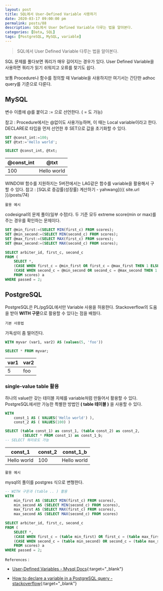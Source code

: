 ```yaml
---
layout: post
title: SQL에서 User-Defined Variable 사용하기
date: 2020-03-17 09:00:00 pm
permalink: posts/88
description: SQL에서 User Defined Variable 다루는 법을 알아본다.
categories: [Data, SQL]
tags: [PostgreSQL, MySQL, variable]
---
```


> SQL에서 User Defined Variable 다루는 법을 알아본다.

SQL 문제를 풀다보면 쿼리가 매우 길어지는 경우가 있다. User Defined Variable을 사용하면 쿼리가 읽기 쉬워지고 오류를 찾기도 쉽다.

보통 Procedure나 함수를 정의할 때 Variable을 사용하지만 여기서는 간단한 adhoc query를 기준으로 다룬다.

## MySQL

변수 이름에 @를 붙이고 := 으로 선언한다. ( = 도 가능)

참고 : Procedure에서는 @없이도 사용가능하며, 이 때는 Local variable이라고 한다. DECLARE로 타입을 먼저 선언한 후 SET으로 값을 초기화할 수 있다.

``` sql
SET @const_int:=100;
SET @txt:='Hello world'; 

SELECT @const_int, @txt;
```

| @const_int | @txt        |
|------------|-------------|
| 100        | Hello world |

WINDOW 함수를 지원하지는 5버전에서는 LAG같은 함수를 variable을 활용해서 구할 수 있다. 참고 : [SQL로 증감률(성장률) 계산하기 - yahwang]({{ site.url }}/posts/74)

`활용 예시`

codesignal의 문제 풀이(일부 수정)다. 두 기준 모두 extreme score(min or max)를 주는 경우를 확인하는 문제이다.

``` sql
SET @min_first:=(SELECT MIN(first_c) FROM scores);
SET @min_second:=(SELECT MIN(second_c) FROM scores);
SET @max_first:=(SELECT MAX(first_c) FROM scores);
SET @max_second:=(SELECT MAX(second_c) FROM scores);
    
SELECT arbiter_id, first_c, second_c
FROM (
    SELECT *,
    (CASE WHEN first_c = @min_first OR first_c = @max_first THEN 1 ELSE 0 END) +
    (CASE WHEN second_c = @min_second OR second_c = @max_second THEN 1 ELSE 0 END) AS passed
    FROM scores) a
WHERE passed = 2;
```


## PostgreSQL

PostgreSQL은 PL/pgSQL에서만 Variable 사용을 허용한다. Stackoverflow의 도움을 받아 **WITH 구문**으로 활용할 수 있다는 점을 배웠다.

    기본 사용법

가독성이 좀 떨어진다.

``` sql
WITH myvar (var1, var2) AS (values(5, 'foo'))  

SELECT * FROM myvar;   
```

| var1 | var2 |
|------|------|
| 5    | foo  |

###  single-value table 활용

하나의 value만 갖는 테이블 자체를 variable처럼 만들어서 활용할 수 있다. PostgreSQL에서만 가능한 특별한 방법인 **( table 테이블 )** 을 사용할 수 있다.

``` sql
WITH 
    const_1 AS ( VALUES('Hello world') ), 
    const_2 AS ( VALUES(100) ) 

SELECT (table const_1) as const_1, (table const_2) as const_2,
        (SELECT * FROM const_1) as const_1_b; 
-- SELECT 쿼리로도 가능
```

| const_1     | const_2 | const_1_b   |
|-------------|---------|-------------|
| Hello world | 100     | Hello world |

`활용 예시`

mysql의 풀이를 postgres 식으로 변형한다.

``` sql
-- WITH 구문과 (table .. ) 활용
WITH 
    min_first AS (SELECT MIN(first_c) FROM scores),
    min_second AS (SELECT MIN(second_c) FROM scores),
    max_first AS (SELECT MAX(first_c) FROM scores),
    max_second AS (SELECT MAX(second_c) FROM scores)
    
SELECT arbiter_id, first_c, second_c
FROM (
    SELECT *,
    (CASE WHEN first_c = (table min_first) OR first_c = (table max_first) THEN 1 ELSE 0 END) +
    (CASE WHEN second_c = (table min_second) OR second_c = (table max_second) THEN 1 ELSE 0 END) AS passed
    FROM scores) a
WHERE passed = 2;
```

`References` : 

* [User-Defined Variables - Mysql Docs](https://dev.mysql.com/doc/refman/5.7/en/user-variables.html){:target="_blank"}

* [How to declare a variable in a PostgreSQL query - stackoverflow](https://stackoverflow.com/questions/1490942/how-to-declare-a-variable-in-a-postgresql-query){:target="_blank"}